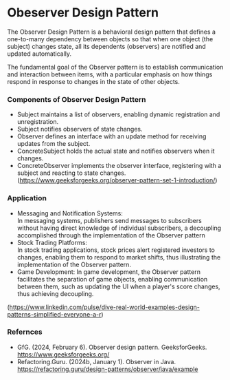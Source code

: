 # Obeserver Design Pattern 
The Observer Design Pattern is a behavioral design pattern that defines a one-to-many dependency between objects so that when one object (the subject) changes state, all its dependents (observers) are notified and updated automatically.

The fundamental goal of the Observer pattern is to establish communication and interaction between items, with a particular emphasis on how things respond in response to changes in the state of other objects.

### Components of Observer Design Pattern
* Subject maintains a list of observers, enabling dynamic registration and unregistration.
* Subject notifies observers of state changes.
* Observer defines an interface with an update method for receiving updates from the subject.
* ConcreteSubject holds the actual state and notifies observers when it changes.
* ConcreteObserver implements the observer interface, registering with a subject and reacting to state changes.
(https://www.geeksforgeeks.org/observer-pattern-set-1-introduction/)

### Application
* Messaging and Notification Systems:  
    In messaging systems, publishers send messages to subscribers without having direct knowledge of individual subscribers, a decoupling accomplished through the implementation of the Observer pattern
* Stock Trading Platforms:  
    In stock trading applications, stock prices alert registered investors to changes, enabling them to respond to market shifts, thus illustrating the implementation of the Observer pattern.
* Game Development:
    In game development, the Observer pattern facilitates the separation of game objects, enabling communication between them, such as updating the UI when a player's score changes, thus achieving decoupling.

(https://www.linkedin.com/pulse/dive-real-world-examples-design-patterns-simplified-everyone-a-r)


### Refernces
* GfG. (2024, February 6). Observer design pattern. GeeksforGeeks. https://www.geeksforgeeks.org/
* Refactoring.Guru. (2024b, January 1). Observer in Java. https://refactoring.guru/design-patterns/observer/java/example
